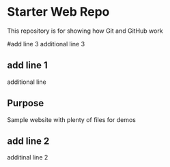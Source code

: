 # Starter Web Repo

This repository is for showing how Git and GitHub work

#add line 3
additional line 3

## add line 1
additional line

## Purpose

Sample website with plenty of files for demos

## add line 2
additinal line 2
